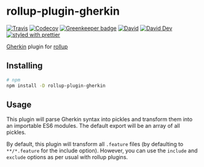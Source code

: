 # rollup-plugin-gherkin

[![Travis](https://img.shields.io/travis/call-a3/rollup-plugin-gherkin.svg)](https://travis-ci.org/call-a3/rollup-plugin-gherkin)
[![Codecov](https://img.shields.io/codecov/c/github/call-a3/rollup-plugin-gherkin.svg)](https://codecov.io/gh/call-a3/rollup-plugin-gherkin)
[![Greenkeeper badge](https://badges.greenkeeper.io/call-a3/rollup-plugin-gherkin.svg)](https://greenkeeper.io/)
[![David](https://img.shields.io/david/call-a3/rollup-plugin-gherkin.svg)](https://david-dm.org/call-a3/rollup-plugin-gherkin)
[![David Dev](https://img.shields.io/david/dev/call-a3/rollup-plugin-gherkin.svg)](https://david-dm.org/call-a3/rollup-plugin-gherkin?type=dev)
[![styled with prettier](https://img.shields.io/badge/styled_with-prettier-ff69b4.svg)](https://github.com/prettier/prettier)

[Gherkin](https://github.com/cucumber/cucumber/tree/master/gherkin) plugin for [rollup](https://rollupjs.org)

## Installing

```bash
# npm
npm install -D rollup-plugin-gherkin
```

## Usage

This plugin will parse Gherkin syntax into pickles and transform them into an importable ES6 modules.
The default export will be an array of all pickles.

By default, this plugin will transform all `.feature` files (by defaulting to `**/*.feature` for the include option).
However, you can use the `include` and `exclude` options as per usual with rollup plugins.
